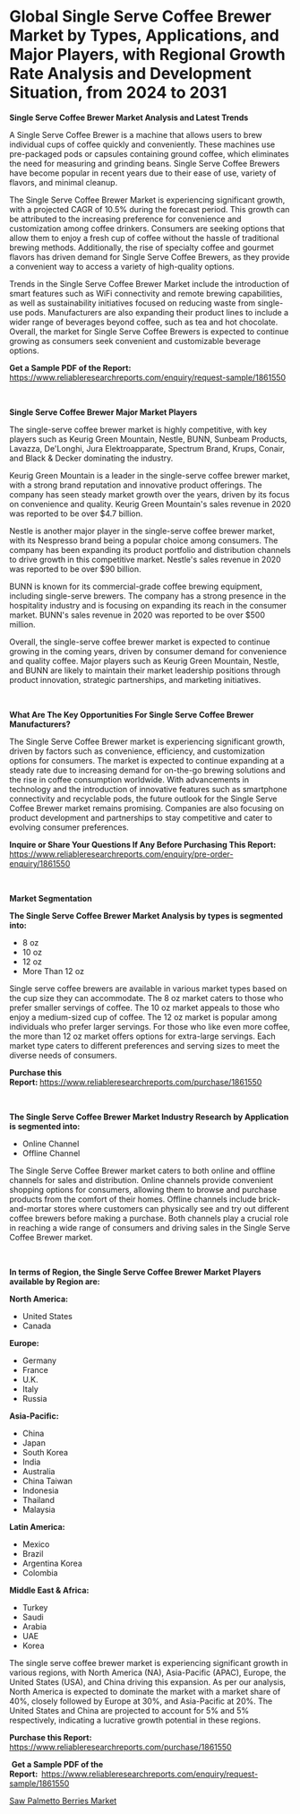<p><h1>Global Single Serve Coffee Brewer Market by Types, Applications, and Major Players, with Regional Growth Rate Analysis and Development Situation, from 2024 to 2031</h1></p><p><strong>Single Serve Coffee Brewer Market Analysis and Latest Trends</strong></p>
<p><p>A Single Serve Coffee Brewer is a machine that allows users to brew individual cups of coffee quickly and conveniently. These machines use pre-packaged pods or capsules containing ground coffee, which eliminates the need for measuring and grinding beans. Single Serve Coffee Brewers have become popular in recent years due to their ease of use, variety of flavors, and minimal cleanup.</p><p>The Single Serve Coffee Brewer Market is experiencing significant growth, with a projected CAGR of 10.5% during the forecast period. This growth can be attributed to the increasing preference for convenience and customization among coffee drinkers. Consumers are seeking options that allow them to enjoy a fresh cup of coffee without the hassle of traditional brewing methods. Additionally, the rise of specialty coffee and gourmet flavors has driven demand for Single Serve Coffee Brewers, as they provide a convenient way to access a variety of high-quality options.</p><p>Trends in the Single Serve Coffee Brewer Market include the introduction of smart features such as WiFi connectivity and remote brewing capabilities, as well as sustainability initiatives focused on reducing waste from single-use pods. Manufacturers are also expanding their product lines to include a wider range of beverages beyond coffee, such as tea and hot chocolate. Overall, the market for Single Serve Coffee Brewers is expected to continue growing as consumers seek convenient and customizable beverage options.</p></p>
<p><strong>Get a Sample PDF of the Report:&nbsp;</strong> <a href="https://www.reliableresearchreports.com/enquiry/request-sample/1861550">https://www.reliableresearchreports.com/enquiry/request-sample/1861550</a></p>
<p>&nbsp;</p>
<p><strong>Single Serve Coffee Brewer Major Market Players</strong></p>
<p><p>The single-serve coffee brewer market is highly competitive, with key players such as Keurig Green Mountain, Nestle, BUNN, Sunbeam Products, Lavazza, De'Longhi, Jura Elektroapparate, Spectrum Brand, Krups, Conair, and Black & Decker dominating the industry. </p><p>Keurig Green Mountain is a leader in the single-serve coffee brewer market, with a strong brand reputation and innovative product offerings. The company has seen steady market growth over the years, driven by its focus on convenience and quality. Keurig Green Mountain's sales revenue in 2020 was reported to be over $4.7 billion.</p><p>Nestle is another major player in the single-serve coffee brewer market, with its Nespresso brand being a popular choice among consumers. The company has been expanding its product portfolio and distribution channels to drive growth in this competitive market. Nestle's sales revenue in 2020 was reported to be over $90 billion.</p><p>BUNN is known for its commercial-grade coffee brewing equipment, including single-serve brewers. The company has a strong presence in the hospitality industry and is focusing on expanding its reach in the consumer market. BUNN's sales revenue in 2020 was reported to be over $500 million.</p><p>Overall, the single-serve coffee brewer market is expected to continue growing in the coming years, driven by consumer demand for convenience and quality coffee. Major players such as Keurig Green Mountain, Nestle, and BUNN are likely to maintain their market leadership positions through product innovation, strategic partnerships, and marketing initiatives.</p></p>
<p>&nbsp;</p>
<p><strong>What Are The Key Opportunities For Single Serve Coffee Brewer Manufacturers?</strong></p>
<p><p>The Single Serve Coffee Brewer market is experiencing significant growth, driven by factors such as convenience, efficiency, and customization options for consumers. The market is expected to continue expanding at a steady rate due to increasing demand for on-the-go brewing solutions and the rise in coffee consumption worldwide. With advancements in technology and the introduction of innovative features such as smartphone connectivity and recyclable pods, the future outlook for the Single Serve Coffee Brewer market remains promising. Companies are also focusing on product development and partnerships to stay competitive and cater to evolving consumer preferences.</p></p>
<p><strong>Inquire or Share Your Questions If Any Before Purchasing This Report:</strong> <a href="https://www.reliableresearchreports.com/enquiry/pre-order-enquiry/1861550">https://www.reliableresearchreports.com/enquiry/pre-order-enquiry/1861550</a></p>
<p>&nbsp;</p>
<p><strong>Market Segmentation</strong></p>
<p><strong>The Single Serve Coffee Brewer Market Analysis by types is segmented into:</strong></p>
<p><ul><li>8 oz</li><li>10 oz</li><li>12 oz</li><li>More Than 12 oz</li></ul></p>
<p><p>Single serve coffee brewers are available in various market types based on the cup size they can accommodate. The 8 oz market caters to those who prefer smaller servings of coffee. The 10 oz market appeals to those who enjoy a medium-sized cup of coffee. The 12 oz market is popular among individuals who prefer larger servings. For those who like even more coffee, the more than 12 oz market offers options for extra-large servings. Each market type caters to different preferences and serving sizes to meet the diverse needs of consumers.</p></p>
<p><strong>Purchase this Report:&nbsp;</strong><a href="https://www.reliableresearchreports.com/purchase/1861550">https://www.reliableresearchreports.com/purchase/1861550</a></p>
<p>&nbsp;</p>
<p><strong>The Single Serve Coffee Brewer Market Industry Research by Application is segmented into:</strong></p>
<p><ul><li>Online Channel</li><li>Offline Channel</li></ul></p>
<p><p>The Single Serve Coffee Brewer market caters to both online and offline channels for sales and distribution. Online channels provide convenient shopping options for consumers, allowing them to browse and purchase products from the comfort of their homes. Offline channels include brick-and-mortar stores where customers can physically see and try out different coffee brewers before making a purchase. Both channels play a crucial role in reaching a wide range of consumers and driving sales in the Single Serve Coffee Brewer market.</p></p>
<p>&nbsp;</p>
<p><strong>In terms of Region, the Single Serve Coffee Brewer Market Players available by Region are:</strong></p>
<p>
    <p> <strong> North America: </strong>
        <ul>
            <li>United States</li>
            <li>Canada</li>
        </ul>
        </p> 
    <p> <strong> Europe: </strong>
        <ul>
            <li>Germany</li>
            <li>France</li>
            <li>U.K.</li>
            <li>Italy</li>
            <li>Russia</li>
        </ul>
        </p> 
    <p> <strong> Asia-Pacific: </strong>
        <ul>
            <li>China</li>
            <li>Japan</li>
            <li>South Korea</li>
            <li>India</li>
            <li>Australia</li>
            <li>China Taiwan</li>
            <li>Indonesia</li>
            <li>Thailand</li>
            <li>Malaysia</li>
        </ul>
        </p> 
    <p> <strong> Latin America: </strong>
        <ul>
            <li>Mexico</li>
            <li>Brazil</li>
            <li>Argentina Korea</li>
            <li>Colombia</li>
        </ul>
        </p> 
    <p> <strong> Middle East & Africa: </strong>
        <ul>
            <li>Turkey</li>
            <li>Saudi</li>
            <li>Arabia</li>
            <li>UAE</li>
            <li>Korea</li>
        </ul>
    </p>
    </p>
<p><p>The single serve coffee brewer market is experiencing significant growth in various regions, with North America (NA), Asia-Pacific (APAC), Europe, the United States (USA), and China driving this expansion. As per our analysis, North America is expected to dominate the market with a market share of 40%, closely followed by Europe at 30%, and Asia-Pacific at 20%. The United States and China are projected to account for 5% and 5% respectively, indicating a lucrative growth potential in these regions.</p></p>
<p><strong>Purchase this Report: </strong><a href="https://www.reliableresearchreports.com/purchase/1861550">https://www.reliableresearchreports.com/purchase/1861550</a></p>
<p>&nbsp;<strong>Get a Sample PDF of the Report:&nbsp;&nbsp;</strong><a href="https://www.reliableresearchreports.com/enquiry/request-sample/1861550">https://www.reliableresearchreports.com/enquiry/request-sample/1861550</a></p>
<p><strong></strong></p>
<p><p><a href="https://skillful-vermicelli-b89.notion.site/Saw-Palmetto-Berries-Market-Analysis-Examines-its-Scope-on-Growth-Opportunities-and-Forecasted-Tren-5e9e6a9bee474671bab9f6a69ea9f5e3">Saw Palmetto Berries Market</a></p></p>